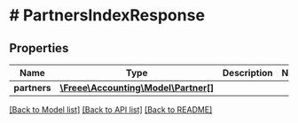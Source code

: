 # # PartnersIndexResponse

## Properties

Name | Type | Description | Notes
------------ | ------------- | ------------- | -------------
**partners** | [**\Freee\Accounting\Model\Partner[]**](Partner.md) |  | 

[[Back to Model list]](../../README.md#documentation-for-models) [[Back to API list]](../../README.md#documentation-for-api-endpoints) [[Back to README]](../../README.md)


